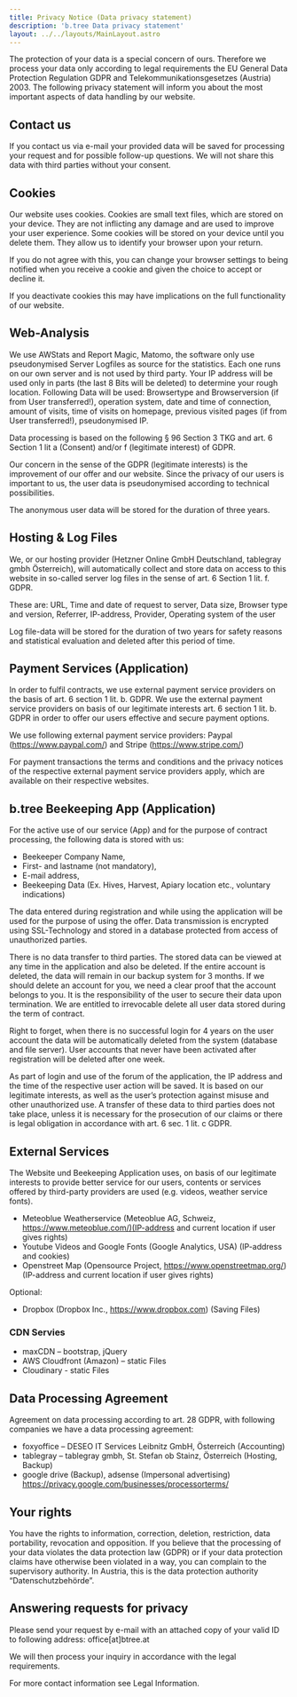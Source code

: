 ```yaml
---
title: Privacy Notice (Data privacy statement)
description: 'b.tree Data privacy statement'
layout: ../../layouts/MainLayout.astro
---
```


The protection of your data is a special concern of ours. Therefore we process your data only according to legal requirements the EU General Data Protection Regulation GDPR and Telekommunikationsgesetzes (Austria) 2003. The following privacy statement will inform you about the most important aspects of data handling by our website.

## Contact us

If you contact us via e-mail your provided data will be saved for processing your request and for possible follow-up questions. We will not share this data with third parties without your consent.

## Cookies

Our website uses cookies. Cookies are small text files, which are stored on your device. They are not inflicting any damage and are used to improve your user experience. Some cookies will be stored on your device until you delete them. They allow us to identify your browser upon your return.

If you do not agree with this, you can change your browser settings to being notified when you receive a cookie and given the choice to accept or decline it.

If you deactivate cookies this may have implications on the full functionality of our website.

## Web-Analysis

We use AWStats and Report Magic, Matomo, the software only use pseudonymised Server Logfiles as source for the statistics. Each one runs on our own server and is not used by third party.
Your IP address will be used only in parts (the last 8 Bits will be deleted) to determine your rough location.
Following Data will be used: Browsertype and Browserversion (if from User transferred!), operation system, date and time of connection, amount of visits, time of visits on homepage, previous visited pages (if from User transferred!), pseudonymised IP.

Data processing is based on the following § 96 Section 3 TKG and art. 6 Section 1 lit a (Consent) and/or f (legitimate interest) of GDPR.

Our concern in the sense of the GDPR (legitimate interests) is the improvement of our offer and our website. Since the privacy of our users is important to us, the user data is pseudonymised according to technical possibilities.

The anonymous user data will be stored for the duration of three years.

## Hosting & Log Files

We, or our hosting provider (Hetzner Online GmbH Deutschland, tablegray gmbh Österreich), will automatically collect and store data on access to this website in so-called server log files in the sense of art. 6 Section 1 lit. f. GDPR.

These are: URL, Time and date of request to server, Data size, Browser type and version, Referrer, IP-address, Provider, Operating system of the user

Log file-data will be stored for the duration of two years for safety reasons and statistical evaluation and deleted after this period of time.

## Payment Services (Application)

In order to fulfil contracts, we use external payment service providers on the basis of art. 6 section 1 lit. b. GDPR. We use the external payment service providers on basis of our legitimate interests art. 6 section 1 lit. b. GDPR in order to offer our users effective and secure payment options.

We use following external payment service providers: Paypal (<https://www.paypal.com/>) and Stripe (<https://www.stripe.com/>)

For payment transactions the terms and conditions and the privacy notices of the respective external payment service providers apply, which are available on their respective websites.

## b.tree Beekeeping App (Application)

For the active use of our service (App) and for the purpose of contract processing, the following data is stored with us:

- Beekeeper Company Name,
- First- and lastname (not mandatory),
- E-mail address,
- Beekeeping Data (Ex. Hives, Harvest, Apiary location etc., voluntary indications)

The data entered during registration and while using the application will be used for the purpose of using the offer. Data transmission is encrypted using SSL-Technology and stored in a database protected from access of unauthorized parties.

There is no data transfer to third parties. The stored data can be viewed at any time in the application and also be deleted. If the entire account is deleted, the data will remain in our backup system for 3 months. If we should delete an account for you, we need a clear proof that the account belongs to you. It is the responsibility of the user to secure their data upon termination. We are entitled to irrevocable delete all user data stored during the term of contract.

Right to forget, when there is no successful login for 4 years on the user account the data will be automatically deleted from the system (database and file server). User accounts that never have been activated after registration will be deleted after one week.

As part of login and use of the forum of the application, the IP address and the time of the respective user action will be saved. It is based on our legitimate interests, as well as the user’s protection against misuse and other unauthorized use. A transfer of these data to third parties does not take place, unless it is necessary for the prosecution of our claims or there is legal obligation in accordance with art. 6 sec. 1 lit. c GDPR.

## External Services

The Website und Beekeeping Application uses, on basis of our legitimate interests to provide better service for our users, contents or services offered by third-party providers are used (e.g. videos, weather service fonts).

- Meteoblue Weatherservice (Meteoblue AG, Schweiz, <https://www.meteoblue.com/)(IP-address> and current location if user gives rights)
- Youtube Videos and Google Fonts (Google Analytics, USA) (IP-address and cookies)
- Openstreet Map (Opensource Project, <https://www.openstreetmap.org/>) (IP-address and current location if user gives rights)

Optional:

- Dropbox (Dropbox Inc., <https://www.dropbox.com>) (Saving Files)

### CDN Servies

- maxCDN – bootstrap, jQuery
- AWS Cloudfront (Amazon) – static Files
- Cloudinary - static Files

## Data Processing Agreement

Agreement on data processing according to art. 28 GDPR, with following companies we have a data processing agreement:

- foxyoffice – DESEO IT Services Leibnitz GmbH, Österreich (Accounting)
- tablegray – tablegray gmbh, St. Stefan ob Stainz, Österreich (Hosting, Backup)
- google drive (Backup), adsense (Impersonal advertising) <https://privacy.google.com/businesses/processorterms/>

## Your rights

You have the rights to information, correction, deletion, restriction, data portability, revocation and opposition. If you believe that the processing of your data violates the data protection law (GDPR) or if your data protection claims have otherwise been violated in a way, you can complain to the supervisory authority. In Austria, this is the data protection authority “Datenschutzbehörde”.

## Answering requests for privacy

Please send your request by e-mail with an attached copy of your valid ID to following address: office[at]btree.at

We will then process your inquiry in accordance with the legal requirements.

For more contact information see Legal Information.

